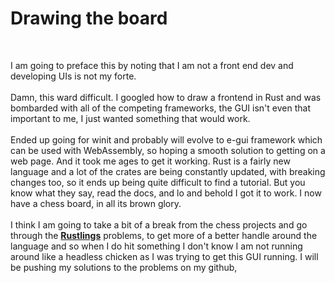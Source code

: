 
# Drawing the board
<br>

I am going to preface this by noting that I am not a front end dev and developing UIs is not my forte.<br>  
Damn, this ward difficult. I googled how to draw a frontend in Rust and was bombarded with all of the competing frameworks, the GUI isn't even that important to me, I just wanted something that would work.<br>  
Ended up going for winit and probably will evolve to e-gui framework which can be used with WebAssembly, so hoping a smooth solution to getting on a web page. And it took me ages to get it working. Rust is a fairly new language and a lot of the crates are being constantly updated, with breaking changes too, so it ends up being quite difficult to find a tutorial. But you know what they say, read the docs, and lo and behold I got it to work. I now have a chess board, in all its brown glory.<br>  
I think I am going to take a bit of a break from the chess projects and go through the [**Rustlings**](https://github.com/rust-lang/rustlings) problems, to get more of a better handle around the language and so when I do hit something I don't know I am not running around like a headless chicken as I was trying to get this GUI running. I will be pushing my solutions to the problems on my github,
